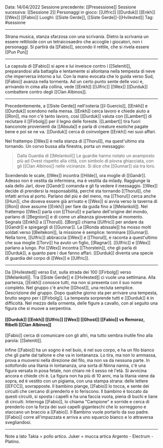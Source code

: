 Data: 14/04/2022
Sessione precedente: [[Presessione]]
Sessione sucessiva: [[Sessione 2]]
Personaggi in gioco: [[Ulfric]] [[Durduk]] [[Enkh]] [[Wex]] [[Fabio]]
Luoghi: [[Siste Gerde]], [[Siste Gerde]]-[[Hvilested]]
Tag: #sessione 

---
Strana musica, stanza sfarzosa con una scrivania. Dietro la scrivania un essere rettiloide con un tetraicosaedro che accoglie i giocatori, non i personaggi. Si partirà da [[Fabio]], secondo il rettile, che si rivela essere [[Pun Pun]]

----
La capsula di [[Fabio]] si apre e lui inveisce contro i [[Seleniti]], preparandosi alla battaglia e lentamente si allontana nella tempesta di neve che imperversa intorno a lui.
Con la mano evocata che lo guida verso Sud, [[Fabio]] avanza nella tormenta. Ad un certo punto sente delle voci e, arrivando in cima alla collina, vede [[Enkh]] [[Ulfric]] [[Wex]] [[Durduk]] combattere contro degli [[Clan Albinos]]. 

----
Precedentemente, a [[Siste Gerde]] nell'osteria [[il Guercio]], [[Enkh]] e [[Durduk]] scendono nella mensa. [[Enkh]] cerca lavoro e chiede aiuto a [[Ron]], ma non c'è tanto lavoro, così [[Durduk]] valuta con [[Lambert]] di reclutare il [[Firbolg]] per il legno delle foreste. [[Lambert]] tira fuori banconote provenienti da [[Absula]] e parla di creature esotiche pagate bene e poi se ne va. [[Durduk]] cerca di coinvolgere [[Enkh]] nei suoi affari.

Nel frattempo [[Wex]] è nella stanza di [[Thorul]], ma quest'ultimo sta tornando. Un corvo bussa alla finestra, porta un messaggio:
> Dalla Guardia di [[Melankoli]]
> Le guardie hanno notato un avamposto più ad Ovest rispetto alla città, con simbolo di piovra ghiacciata, con gli [[Clan Albinos]] nelle vicinanze. Si dice che [[Gunnar]] sia tra loro.

Scendendo le scale, [[Wex]] incontra [[Hilde]], ora moglie di [[Gandr]]. Adesso non è vestita da infermiera, ma è vestita da milady. Raggiunge la sala dello Jarl, dove [[Gandr]] comanda e gli fa vedere il messaggio. [[Wex]] decide di prendersi la responsabilità, perché sta tornando [[Thorul]], che infatti arriva al porto. Parlano del più e del meno, ma [[Thorul]] cerca anche [[Hun]], che doveva essere già arrivato e [[Wex]] si avvia verso la taverna di [[Ron]] dove assume [[Enkh]] per fare da guida fino a [[Melankoli]]. 
Nel frattempo [[Wex]] parla con [[Thorul]] e parlano dell'origine del mondo, parlano di [[Begnion]] e di come un alleanza gioverebbe al momento. Segnala [[Enkh]] a [[Thorul]].
[[Borg]] chiama [[Ulfric]] per andare da [[Gandr]] e spiegargli di [[Gunnar]]. La [[Ronda abissale]] ha mosso molti soldati verso [[Beitekoni]], la missione è semplice: terminare [[Gunnar]]. Nella torre, [[Ulfric]] abbraccia [[Wex]] e [[Thorul]], e raconta a quest'ultimo che sua moglie [[Torvi]] ha avuto un figlio, [[Ragnar]]. [[Ulfric]] e [[Wex]] parlano a lungo. Poi [[Wex]] incontra [[Thorstein]], che gli parla di [[Durduk]], a quanto pare i due fanno affari. [[Durduk]] diventa una specie di guardia del corpo di [[Wex]] e [[Ulfric]]. 

---
Da [[Hvilested]] verso Est, sulla strada dei 100 [[Firbolg]] verso [[Melankoli]].
Tra [[Siste Gerde]] e [[Hvilested]] ci vuole una settimana. Alla partenza, [[Enkh]] conosce tutti, ma non si presenta con il suo nome completo. 
Nel gruppo c'è anche [[Ghost]], una recluta semplice. Descrizione del gruppo. 
Dopo qualche giorno sta per arrivare una tempesta, brutto segno per i [[Firbolg]]. La tempesta sorprende tutti e [[Durduk]] è in difficoltà. Nel mezzo della ormenta, delle figure a cavallo, con al seguito una figura che si muove a serpentina.

#### [[Durduk]] [[Enkh]] [[Ulfric]] [[Wex]] [[Ghost]] [[Fabio]] vs Remoraz, Ribelli [[Clan Albinos]]
[[Fabio]] cerca di comunicare con gli altri, ma tutto sembra inutile fino alla parola: [[Seleniti]]. 

Infine [[Fabio]] ha un sogno
è nel buio, è nel suo corpo, e ha un filo bianco che gli parte dal tallone e che va in lontananza. Lo tira, ma non lo ammassa, prova a muoversi nella direzione del filo, ma non va da nessuna parte. In sottofondo una litania in lontananza, una sorta di Ninna nanna, c'è una figura versata in posa fetale, non chiaro nè il sesso nè l'età. Si avvicina ancora e chiede chi è. La figura non ha più di 10 anni, ma la litania viene da sopra, ed è vestito con un pigiama, con una stampa strana: delle lettere [[EFCC]], sovrapposte. Il bambino piange, [[Fabio]] lo tocca, e sente dei circuiti che cercano di prenderlo e lo feriscono. Il bambino è toccato da questi circuiti, si sposta i capelli e ha una faccia vuota, piena di buchi e liane di circuiti. Interroga [[Fabio]], lo chiama "Campione" e sorride e cerca di prenderlo con la forza dei suoi capelli giganteschi che lo sorreggono e staccano un braccio a [[Fabio]]. Il Bambino vuole portarlo da suo padre. [[Fabio]] corre all'impazzata e arriva a uno squarcio bianco e lo attraversa svegliandosi. 

----
Note a lato
Takia = pollo artico. Juker = mucca artica
Argento - Electrum - Platino. 